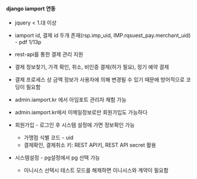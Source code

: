 #### django iamport 연동

- jquery < 1.대 이상

- iamport id, 결제 id 두개 존재(rsp.imp_uid, IMP.rqsuest_pay.merchant_uid) - pdf 1/13p

- rest-api를 통한 결제 관리 지원

- 결제 정보찾기, 가격 확인, 취소, 비인증 결제(허가 필요), 정기 예약 결제

- 결제 프로세스 상 금액 정보가 사용자에 의해 변경될 수 있기 때문에 방어적으로 코딩이 필요함

- admin.iamport.kr 에서 아임포트 관리자 체험 가능

- admin.iamport.kr에서 이메일정보로만 회원가입도 가능하다

- 회원가입 - 로그인 후 시스템 설정에 가면 정보확인 가능

  - 가맹점 식별 코드 - uid
  - 결제확인, 결제취소 키: REST API키, REST API secret 활용

- 시스템설정 - pg설정에서 pg 선택 가능

  - 이니시스 선택시 테스트 모드를 해제하면 이니시스와 계약이 필요함

  ​